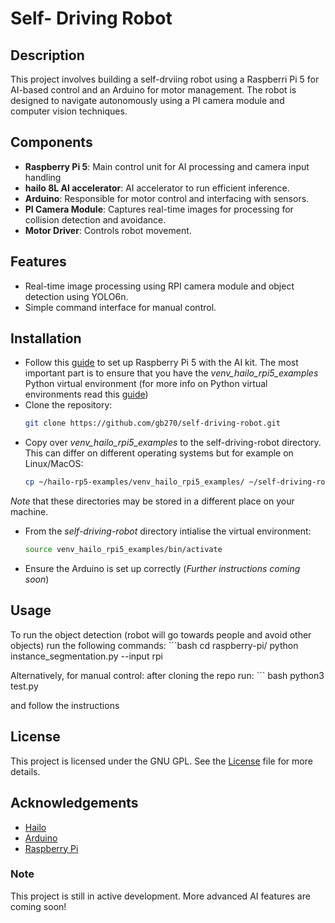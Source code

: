 # Self- Driving Robot

## Description
This project involves building a self-drviing robot using a Raspberri Pi 5 for AI-based control and an Arduino for motor management. The robot is designed to navigate autonomously using a PI camera module and computer vision techniques.

## Components
- **Raspberry Pi 5**: Main control unit for AI processing and camera input handling
- **hailo 8L AI accelerator**: AI accelerator to run efficient inference.
- **Arduino**: Responsible for motor control and interfacing with sensors.
- **PI Camera Module**: Captures real-time images for processing for collision detection and avoidance.
- **Motor Driver**: Controls robot movement.

## Features
- Real-time image processing using RPI camera module and object detection using YOLO6n.
- Simple command interface for manual control.

## Installation
- Follow this [guide](https://github.com/hailo-ai/hailo-rpi5-examples/blob/main/doc/basic-pipelines.md#installation) to set up Raspberry Pi 5 with the AI kit. The most important part is to ensure that you have the *venv_hailo_rpi5_examples* Python virtual environment (for more info on Python virtual environments read this [guide](https://realpython.com/python-virtual-environments-a-primer/))
- Clone the repository:
    ```bash
    git clone https://github.com/gb270/self-driving-robot.git

- Copy over *venv_hailo_rpi5_examples* to the self-driving-robot directory. This can differ on different operating systems but for example on Linux/MacOS:
    ```bash
    cp ~/hailo-rp5-examples/venv_hailo_rpi5_examples/ ~/self-driving-robot/raspberry-pi/ -r

*Note* that these directories may be stored in a different place on your machine.

- From the *self-driving-robot* directory intialise the virtual environment:
    ```bash
    source venv_hailo_rpi5_examples/bin/activate

- Ensure the Arduino is set up correctly (_Further instructions coming soon_)


## Usage

To run the object detection (robot will go towards people and avoid other objects) run the following commands:
    ```bash
    cd raspberry-pi/
    python instance_segmentation.py --input rpi


Alternatively, for manual control: after cloning the repo run:
    ``` bash
    python3 test.py

and follow the instructions

## License
This project is licensed under the GNU GPL. See the [License](LICENSE) file for more details. 

## Acknowledgements
- [Hailo](https://hailo.ai/)
- [Arduino](https://www.arduino.cc/)
- [Raspberry Pi](https://www.raspberrypi.org/)

### Note
This project is still in active development. More advanced AI features are coming soon!